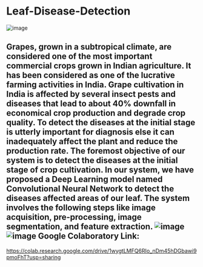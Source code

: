 # Leaf-Disease-Detection

![image](https://user-images.githubusercontent.com/59884554/130317965-d7b71a9f-b11f-4c47-9920-19d638c129fe.png)

Grapes, grown in a subtropical climate, are considered one of the most important commercial crops grown in Indian agriculture. It has been considered as one of the lucrative farming activities in India. Grape cultivation in India is affected by several insect pests and diseases that lead to about 40% downfall in economical crop production and degrade crop quality. To detect the diseases at the initial stage is utterly important for diagnosis else it can inadequately affect the plant and reduce the production rate. The foremost objective of our system is to detect the diseases at the initial stage of crop cultivation. In our system, we have proposed a Deep Learning model named Convolutional Neural Network to detect the diseases affected areas of our leaf. The system involves the following steps like image acquisition, pre-processing, image segmentation, and feature extraction. 
![image](https://user-images.githubusercontent.com/59884554/130318026-2bedaece-7b77-4fe2-94d5-8820bcbf54c3.png)
![image](https://user-images.githubusercontent.com/59884554/130318039-56c4b459-1ab4-49d7-a16a-66908c288da2.png)
Google Colaboratory Link:
--------------------------------------------------------------------------------------------------------------------------------------------------------
https://colab.research.google.com/drive/1wygtLMFQ6RIo_nDm45hDGbawi9pmoFhT?usp=sharing

